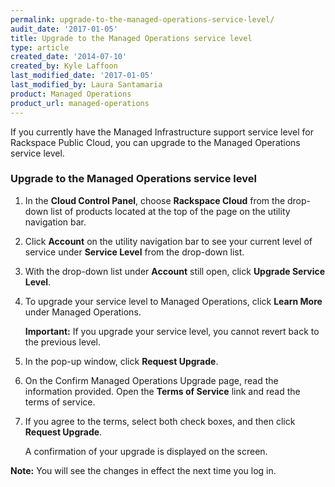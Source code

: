 ```yaml
---
permalink: upgrade-to-the-managed-operations-service-level/
audit_date: '2017-01-05'
title: Upgrade to the Managed Operations service level
type: article
created_date: '2014-07-10'
created_by: Kyle Laffoon
last_modified_date: '2017-01-05'
last_modified_by: Laura Santamaria
product: Managed Operations
product_url: managed-operations
---
```


If you currently have the Managed Infrastructure support service level for
Rackspace Public Cloud, you can upgrade to the Managed Operations service level.


### Upgrade to the Managed Operations service level

1.  In the **Cloud Control Panel**, choose **Rackspace Cloud** from the drop-down list of products 
    located at the top of the page on the utility navigation bar.

2.  Click **Account** on the utility navigation bar to see your current level of service under **Service Level** from the 
    drop-down list.

3.  With the drop-down list under **Account** still open, click **Upgrade Service Level**.

4.  To upgrade your service level to Managed Operations, click **Learn More**
    under Managed Operations.

    **Important:** If you upgrade your service level, you cannot revert back to
    the previous level.

5.  In the pop-up window, click **Request Upgrade**.

6.  On the Confirm Managed Operations Upgrade page, read the information
    provided. Open the **Terms of Service** link and read the terms of service.

7.  If you agree to the terms, select both check boxes, and then click **Request Upgrade**.

    A confirmation of your upgrade is displayed on the screen.

**Note:** You will see the changes in effect the next time you log in.
